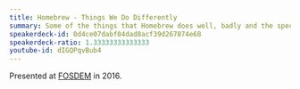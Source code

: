 ```yaml
---
title: Homebrew - Things We Do Differently
summary: Some of the things that Homebrew does well, badly and the special challenges that OS X packagers need to deal with.
speakerdeck-id: 0d4ce07dabf04dad8acf39d267874e68
speakerdeck-ratio: 1.33333333333333
youtube-id: dIGQPqvBub4
---
```

Presented at [FOSDEM](https://fosdem.org) in 2016.
